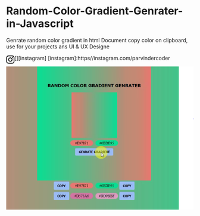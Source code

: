 # Random-Color-Gradient-Genrater-in-Javascript
Genrate random color gradient in html Document copy color on clipboard, use for your projects ans UI &amp; UX Designe

[<img align="left" alt="parvindercoder" width="22px" src="https://github.com/parvindersingh1/Random-Color-Gradient-Genrater-in-Javascript/blob/main/instagram.svg" />][instagram] [instagram]:https//instagram.com/parvindercoder

![](Demo_Output.PNG)

